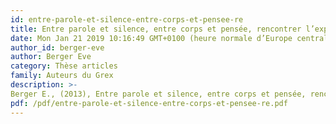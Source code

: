 ```yaml
---
id: entre-parole-et-silence-entre-corps-et-pensee-re
title: Entre parole et silence, entre corps et pensée, rencontrer l’explicitation
date: Mon Jan 21 2019 10:16:49 GMT+0100 (heure normale d’Europe centrale)
author_id: berger-eve
author: Berger Eve
category: Thèse articles
family: Auteurs du Grex
description: >-
Berger E., (2013), Entre parole et silence, entre corps et pensée, rencontrer l’explicitation, Expliciter n°100, p. 114-115. 
pdf: /pdf/entre-parole-et-silence-entre-corps-et-pensee-re.pdf
---
```


